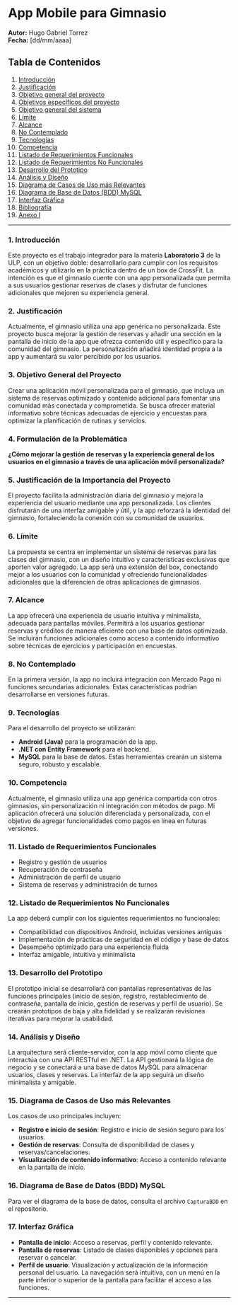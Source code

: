 # App Mobile para Gimnasio

**Autor:** Hugo Gabriel Torrez  
**Fecha:** [dd/mm/aaaa]

## Tabla de Contenidos
1. [Introducción](#introducción)
2. [Justificación](#justificación)
3. [Objetivo general del proyecto](#objetivo-general-del-proyecto)
4. [Objetivos específicos del proyecto](#objetivos-específicos-del-proyecto)
5. [Objetivo general del sistema](#objetivo-general-del-sistema)
6. [Límite](#límite)
7. [Alcance](#alcance)
8. [No Contemplado](#no-contemplado)
9. [Tecnologías](#tecnologías)
10. [Competencia](#competencia)
11. [Listado de Requerimientos Funcionales](#listado-de-requerimientos-funcionales)
12. [Listado de Requerimientos No Funcionales](#listado-de-requerimientos-no-funcionales)
13. [Desarrollo del Prototipo](#desarrollo-del-prototipo)
14. [Análisis y Diseño](#análisis-y-diseño)
15. [Diagrama de Casos de Uso más Relevantes](#diagrama-de-casos-de-uso-más-relevantes)
16. [Diagrama de Base de Datos (BDD) MySQL](#diagrama-de-base-de-datos-bdd-mysql)
17. [Interfaz Gráfica](#interfaz-gráfica)
18. [Bibliografía](#bibliografía)
19. [Anexo I](#anexo-i)

---

### 1. Introducción
Este proyecto es el trabajo integrador para la materia **Laboratorio 3** de la ULP, con un objetivo doble: desarrollarlo para cumplir con los requisitos académicos y utilizarlo en la práctica dentro de un box de CrossFit. La intención es que el gimnasio cuente con una app personalizada que permita a sus usuarios gestionar reservas de clases y disfrutar de funciones adicionales que mejoren su experiencia general.

### 2. Justificación
Actualmente, el gimnasio utiliza una app genérica no personalizada. Este proyecto busca mejorar la gestión de reservas y añadir una sección en la pantalla de inicio de la app que ofrezca contenido útil y específico para la comunidad del gimnasio. La personalización añadirá identidad propia a la app y aumentará su valor percibido por los usuarios.

### 3. Objetivo General del Proyecto
Crear una aplicación móvil personalizada para el gimnasio, que incluya un sistema de reservas optimizado y contenido adicional para fomentar una comunidad más conectada y comprometida. Se busca ofrecer material informativo sobre técnicas adecuadas de ejercicio y encuestas para optimizar la planificación de rutinas y servicios.

### 4. Formulación de la Problemática
**¿Cómo mejorar la gestión de reservas y la experiencia general de los usuarios en el gimnasio a través de una aplicación móvil personalizada?**

### 5. Justificación de la Importancia del Proyecto
El proyecto facilita la administración diaria del gimnasio y mejora la experiencia del usuario mediante una app personalizada. Los clientes disfrutarán de una interfaz amigable y útil, y la app reforzará la identidad del gimnasio, fortaleciendo la conexión con su comunidad de usuarios.

### 6. Límite
La propuesta se centra en implementar un sistema de reservas para las clases del gimnasio, con un diseño intuitivo y características exclusivas que aporten valor agregado. La app será una extensión del box, conectando mejor a los usuarios con la comunidad y ofreciendo funcionalidades adicionales que la diferencien de otras aplicaciones de gimnasios.

### 7. Alcance
La app ofrecerá una experiencia de usuario intuitiva y minimalista, adecuada para pantallas móviles. Permitirá a los usuarios gestionar reservas y créditos de manera eficiente con una base de datos optimizada. Se incluirán funciones adicionales como acceso a contenido informativo sobre técnicas de ejercicios y participación en encuestas.

### 8. No Contemplado
En la primera versión, la app no incluirá integración con Mercado Pago ni funciones secundarias adicionales. Estas características podrían desarrollarse en versiones futuras.

### 9. Tecnologías
Para el desarrollo del proyecto se utilizarán:
- **Android (Java)** para la programación de la app.
- **.NET con Entity Framework** para el backend.
- **MySQL** para la base de datos.
Estas herramientas crearán un sistema seguro, robusto y escalable.

### 10. Competencia
Actualmente, el gimnasio utiliza una app genérica compartida con otros gimnasios, sin personalización ni integración con métodos de pago. Mi aplicación ofrecerá una solución diferenciada y personalizada, con el objetivo de agregar funcionalidades como pagos en línea en futuras versiones.

### 11. Listado de Requerimientos Funcionales
- Registro y gestión de usuarios
- Recuperación de contraseña
- Administración de perfil de usuario
- Sistema de reservas y administración de turnos

### 12. Listado de Requerimientos No Funcionales
La app deberá cumplir con los siguientes requerimientos no funcionales:
- Compatibilidad con dispositivos Android, incluidas versiones antiguas
- Implementación de prácticas de seguridad en el código y base de datos
- Desempeño optimizado para una experiencia fluida
- Interfaz amigable, intuitiva y minimalista

### 13. Desarrollo del Prototipo
El prototipo inicial se desarrollará con pantallas representativas de las funciones principales (inicio de sesión, registro, restablecimiento de contraseña, pantalla de inicio, gestión de reservas y perfil de usuario). Se crearán prototipos de baja y alta fidelidad y se realizarán revisiones iterativas para mejorar la usabilidad.

### 14. Análisis y Diseño
La arquitectura será cliente-servidor, con la app móvil como cliente que interactúa con una API RESTful en .NET. La API gestionará la lógica de negocio y se conectará a una base de datos MySQL para almacenar usuarios, clases y reservas. La interfaz de la app seguirá un diseño minimalista y amigable.

### 15. Diagrama de Casos de Uso más Relevantes
Los casos de uso principales incluyen:
- **Registro e inicio de sesión**: Registro e inicio de sesión seguro para los usuarios.
- **Gestión de reservas**: Consulta de disponibilidad de clases y reservas/cancelaciones.
- **Visualización de contenido informativo**: Acceso a contenido relevante en la pantalla de inicio.

### 16. Diagrama de Base de Datos (BDD) MySQL
Para ver el diagrama de la base de datos, consulta el archivo `CapturaBDD` en el repositorio.

### 17. Interfaz Gráfica
- **Pantalla de inicio**: Acceso a reservas, perfil y contenido relevante.
- **Pantalla de reservas**: Listado de clases disponibles y opciones para reservar o cancelar.
- **Perfil de usuario**: Visualización y actualización de la información personal del usuario.
La navegación será intuitiva, con un menú en la parte inferior o superior de la pantalla para facilitar el acceso a las funciones.

---

